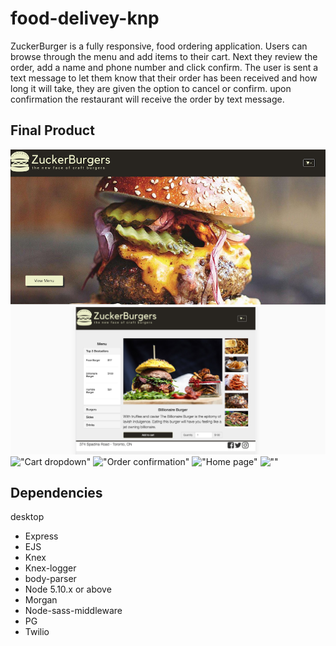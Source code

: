 # food-delivey-knp

ZuckerBurger is a fully responsive, food ordering application. Users  can browse through the menu and add items to their cart. Next they review the order, add a name and phone number and click confirm. The user is sent a text message to let them know that their order has been received and how long it will take, they are given the option to cancel or confirm. upon confirmation the restaurant will receive the order by text message.

## Final Product

!["Desktop version"](https://github.com/KwinstonRoberts/food-delivey-knp/blob/master/docs/desktopViewHome.png)
!["Mobile Version"](https://github.com/KwinstonRoberts/food-delivey-knp/blob/master/docs/menuZB.png)
!["Cart dropdown"]()
!["Order confirmation"]()
!["Home page"]()
![""]()


## Dependencies
desktop
- Express
- EJS
- Knex
- Knex-logger
- body-parser
- Node 5.10.x or above
- Morgan
- Node-sass-middleware
- PG
- Twilio
    
    
